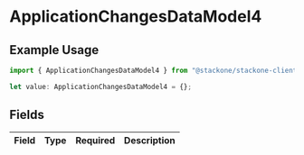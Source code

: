 # ApplicationChangesDataModel4

## Example Usage

```typescript
import { ApplicationChangesDataModel4 } from "@stackone/stackone-client-ts/sdk/models/shared";

let value: ApplicationChangesDataModel4 = {};
```

## Fields

| Field       | Type        | Required    | Description |
| ----------- | ----------- | ----------- | ----------- |